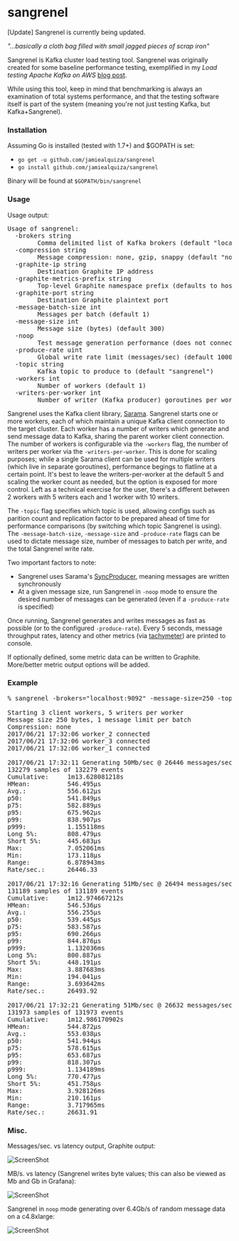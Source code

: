 sangrenel
=========

[Update] Sangrenel is currently being updated.

*"...basically a cloth bag filled with small jagged pieces of scrap iron"*

Sangrenel is Kafka cluster load testing tool. Sangrenel was originally created for some baseline performance testing, exemplified in my *Load testing Apache Kafka on AWS* [blog post](https://grey-boundary.io/load-testing-apache-kafka-on-aws/).

While using this tool, keep in mind that benchmarking is always an examination of total systems performance, and that the testing software itself is part of the system (meaning you're not just testing Kafka, but Kafka+Sangrenel).

### Installation

Assuming Go is installed (tested with 1.7+) and $GOPATH is set:

- `go get -u github.com/jamiealquiza/sangrenel`
- `go install github.com/jamiealquiza/sangrenel`

Binary will be found at `$GOPATH/bin/sangrenel`

### Usage

Usage output:
<pre>
Usage of sangrenel:
  -brokers string
        Comma delimited list of Kafka brokers (default "localhost:9092")
  -compression string
        Message compression: none, gzip, snappy (default "none")
  -graphite-ip string
        Destination Graphite IP address
  -graphite-metrics-prefix string
        Top-level Graphite namespace prefix (defaults to hostname) (default "mbp.local")
  -graphite-port string
        Destination Graphite plaintext port
  -message-batch-size int
        Messages per batch (default 1)
  -message-size int
        Message size (bytes) (default 300)
  -noop
        Test message generation performance (does not connect to Kafka)
  -produce-rate uint
        Global write rate limit (messages/sec) (default 100000000)
  -topic string
        Kafka topic to produce to (default "sangrenel")
  -workers int
        Number of workers (default 1)
  -writers-per-worker int
        Number of writer (Kafka producer) goroutines per worker (default 5)
</pre>

Sangrenel uses the Kafka client library, [Sarama](https://github.com/Shopify/sarama). Sangrenel starts one or more workers, each of which maintain a unique Kafka client connection to the target cluster. Each worker has a number of writers which generate and send message data to Kafka, sharing the parent worker client connection. The number of workers is configurable via the `-workers` flag, the number of writers per worker via the `-writers-per-worker`. This is done for scaling purposes; while a single Sarama client can be used for multiple writers (which live in separate goroutines), performance begings to flatline at a certain point. It's best to leave the writers-per-worker at the default 5 and scaling the worker count as needed, but the option is exposed for more control. Left as a technical exercise for the user, there's a different between 2 workers with 5 writers each and 1 worker with 10 writers.

The `-topic` flag specifies which topic is used, allowing configs such as parition count and replication factor to be prepared ahead of time for performance comparisons (by switching which topic Sangrenel is using). The `-message-batch-size`, `-message-size` and `-produce-rate` flags can be used to dictate message size, number of messages to batch per write, and the total Sangrenel write rate. 

Two important factors to note:
- Sangrenel uses Sarama's [SyncProducer](https://godoc.org/github.com/Shopify/sarama#SyncProducer), meaning messages are written synchronously
- At a given message size, run Sangrenel in `-noop` mode to ensure the desired number of messages can be generated (even if a `-produce-rate` is specified)

Once running, Sangrenel generates and writes messages as fast as possible (or to the configured `-produce-rate`). Every 5 seconds, message throughput rates, latency and other metrics (via [tachymeter](https://github.com/jamiealquiza/tachymeter)) are printed to console.

If optionally defined, some metric data can be written to Graphite. More/better metric output options will be added.

### Example

<pre>
% sangrenel -brokers="localhost:9092" -message-size=250 -topic=test -workers=3

Starting 3 client workers, 5 writers per worker
Message size 250 bytes, 1 message limit per batch
Compression: none
2017/06/21 17:32:06 worker_2 connected
2017/06/21 17:32:06 worker_3 connected
2017/06/21 17:32:06 worker_1 connected

2017/06/21 17:32:11 Generating 50Mb/sec @ 26446 messages/sec | topic: test | 0.84ms p99 latency
132279 samples of 132279 events
Cumulative:     1m13.628081218s
HMean:          546.495µs
Avg.:           556.612µs
p50:            541.849µs
p75:            582.889µs
p95:            675.962µs
p99:            838.907µs
p999:           1.155118ms
Long 5%:        808.479µs
Short 5%:       445.683µs
Max:            7.052061ms
Min:            173.118µs
Range:          6.878943ms
Rate/sec.:      26446.33

2017/06/21 17:32:16 Generating 51Mb/sec @ 26494 messages/sec | topic: test | 0.84ms p99 latency
131189 samples of 131189 events
Cumulative:     1m12.974667212s
HMean:          546.536µs
Avg.:           556.255µs
p50:            539.445µs
p75:            583.587µs
p95:            690.266µs
p99:            844.876µs
p999:           1.132036ms
Long 5%:        800.887µs
Short 5%:       448.191µs
Max:            3.887683ms
Min:            194.041µs
Range:          3.693642ms
Rate/sec.:      26493.92

2017/06/21 17:32:21 Generating 51Mb/sec @ 26632 messages/sec | topic: test | 0.82ms p99 latency
131973 samples of 131973 events
Cumulative:     1m12.986170902s
HMean:          544.872µs
Avg.:           553.038µs
p50:            541.944µs
p75:            578.615µs
p95:            653.687µs
p99:            818.307µs
p999:           1.134189ms
Long 5%:        770.477µs
Short 5%:       451.758µs
Max:            3.928126ms
Min:            210.161µs
Range:          3.717965ms
Rate/sec.:      26631.91
</pre>

### Misc.

Messages/sec. vs latency output, Graphite output:

![ScreenShot](http://us-east.manta.joyent.com/jalquiza/public/github/sangrenel-graphite0.png)

MB/s. vs latency (Sangrenel writes byte values; this can also be viewed as Mb and Gb in Grafana):

![ScreenShot](http://us-east.manta.joyent.com/jalquiza/public/github/sangrenel-graphite1.png)


Sangrenel in `noop` mode generating over 6.4Gb/s of random message data on a c4.8xlarge:

![ScreenShot](http://us-east.manta.joyent.com/jalquiza/public/github/sangrenel-c4.png)
